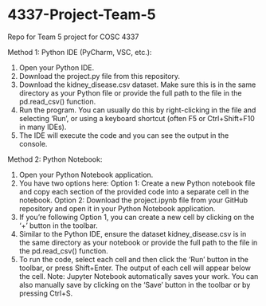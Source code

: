 # 4337-Project-Team-5
Repo for Team 5 project for COSC 4337

Method 1: Python IDE (PyCharm, VSC, etc.):

1) Open your Python IDE.
2) Download the project.py file from this repository.
3) Download the kidney_disease.csv dataset. Make sure this is in the same directory as your Python file or provide the full path to the file in the pd.read_csv() function.
4) Run the program. You can usually do this by right-clicking in the file and selecting ‘Run’, or using a keyboard shortcut (often F5 or Ctrl+Shift+F10 in many IDEs).
5) The IDE will execute the code and you can see the output in the console.

Method 2: Python Notebook:

1) Open your Python Notebook application.
2) You have two options here:
Option 1: Create a new Python notebook file and copy each section of the provided code into a separate cell in the notebook.
Option 2: Download the project.ipynb file from your GitHub repository and open it in your Python Notebook application.
3) If you’re following Option 1, you can create a new cell by clicking on the ‘+’ button in the toolbar.
4) Similar to the Python IDE, ensure the dataset kidney_disease.csv is in the same directory as your notebook or provide the full path to the file in the pd.read_csv() function.
5) To run the code, select each cell and then click the ‘Run’ button in the toolbar, or press Shift+Enter. The output of each cell will appear below the cell.
Note: Jupyter Notebook automatically saves your work. You can also manually save by clicking on the ‘Save’ button in the toolbar or by pressing Ctrl+S.
